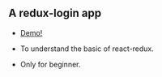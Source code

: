 ## A redux-login app 

* [Demo!](https://quizzical-mclean-ac6481.netlify.app/)

* To understand the basic of react-redux.
* Only for beginner.


